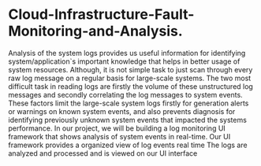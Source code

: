 # Cloud-Infrastructure-Fault-Monitoring-and-Analysis.

Analysis of the system logs provides us useful information for identifying system/application`s important knowledge that helps in better usage of system resources. Although, it is not simple task to just scan through every raw log message on a regular basis for large-scale systems. The two most difficult task in reading logs are firstly the volume of these unstructured log messages and secondly correlating the log messages to system events. These factors limit the large-scale system logs firstly for generation alerts or warnings on known system events, and also prevents diagnosis for identifying previously unknown system events that impacted the systems performance. In our project, we will be building a log monitoring UI framework that shows analysis of system events in real-time.
Our UI framework provides a organized view of log events real time The logs are analyzed and processed and is viewed on our UI interface
